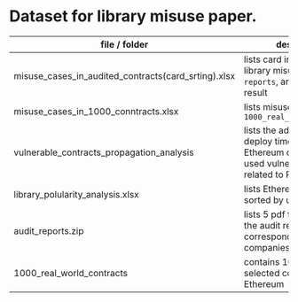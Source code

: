 # Dataset for library misuse paper.

file / folder | description
 --- | --- 
misuse_cases_in_audited_contracts(card_srting).xlsx | lists card information of library misuse in `audit reports`, and card sorting result
misuse_cases_in_1000_conntracts.xlsx | lists misuse cases found in `1000_real_world_contracts`
vulnerable_contracts_propagation_analysis | lists the address and deploy time of real-world Ethereum contracts which used vulnerable libraries related to P1, P2, and P3
library_polularity_analysis.xlsx | lists Ethereum library sorted by usage number
audit_reports.zip | lists 5 pdf files containing the audit reports of the corresponding 5 audit companies
1000_real_world_contracts | contains 1000 randomly selected contracts from Ethereum

